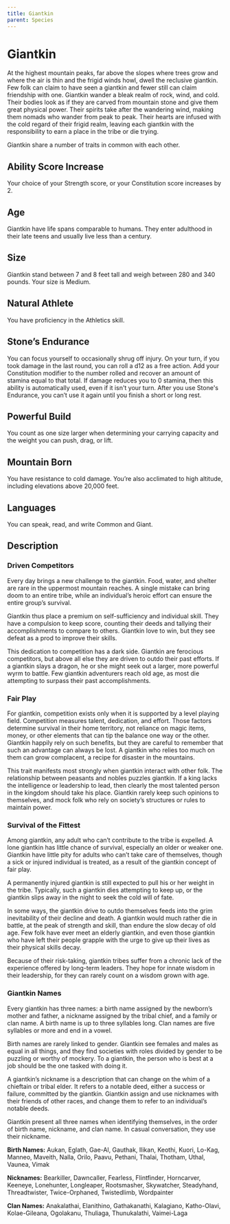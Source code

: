 ```yaml
---
title: Giantkin
parent: Species
---
```


# Giantkin
At the highest mountain peaks, far above the slopes where trees grow and where the air is thin and the frigid winds howl, dwell the reclusive giantkin. Few folk can claim to have seen a giantkin and fewer still can claim friendship with one. Giantkin wander a bleak realm of rock, wind, and cold. Their bodies look as if they are carved from mountain stone and give them great physical power. Their spirits take after the wandering wind, making them nomads who wander from peak to peak. Their hearts are infused with the cold regard of their frigid realm, leaving each giantkin with the responsibility to earn a place in the tribe or die trying.

Giantkin share a number of traits in common with each other.

## Ability Score Increase
Your choice of your Strength score, or your Constitution score increases by 2.

## Age
Giantkin have life spans comparable to humans. They enter adulthood in their late teens and usually live less than a century.

## Size
Giantkin stand between 7 and 8 feet tall and weigh between 280 and 340 pounds. Your size is Medium.

## Natural Athlete
You have proficiency in the Athletics skill.

## Stone’s Endurance
You can focus yourself to occasionally shrug off injury. On your turn, if you took damage in the last round, you can roll a d12 as a free action. Add your Constitution modifier to the number rolled and recover an amount of stamina equal to that total. If damage reduces you to 0 stamina, then this ability is automatically used, even if it isn't your turn. After you use Stone's Endurance, you can’t use it again until you finish a short or long rest.

## Powerful Build
You count as one size larger when determining your carrying capacity and the weight you can push, drag, or lift.

## Mountain Born
You have resistance to cold damage. You’re also acclimated to high altitude, including elevations above 20,000 feet.

## Languages
You can speak, read, and write Common and Giant.

## Description

### Driven Competitors
Every day brings a new challenge to the giantkin. Food, water, and shelter are rare in the uppermost mountain reaches. A single mistake can bring doom to an entire tribe, while an individual’s heroic effort can ensure the entire group’s survival.

Giantkin thus place a premium on self-sufficiency and individual skill. They have a compulsion to keep score, counting their deeds and tallying their accomplishments to compare to others. Giantkin love to win, but they see defeat as a prod to improve their skills.

This dedication to competition has a dark side. Giantkin are ferocious competitors, but above all else they are driven to outdo their past efforts. If a giantkin slays a dragon, he or she might seek out a larger, more powerful wyrm to battle. Few giantkin adventurers reach old age, as most die attempting to surpass their past accomplishments.

### Fair Play
For giantkin, competition exists only when it is supported by a level playing field. Competition measures talent, dedication, and effort. Those factors determine survival in their home territory, not reliance on magic items, money, or other elements that can tip the balance one way or the other. Giantkin happily rely on such benefits, but they are careful to remember that such an advantage can always be lost. A giantkin who relies too much on them can grow complacent, a recipe for disaster in the mountains.

This trait manifests most strongly when giantkin interact with other folk. The relationship between peasants and nobles puzzles giantkin. If a king lacks the intelligence or leadership to lead, then clearly the most talented person in the kingdom should take his place. Giantkin rarely keep such opinions to themselves, and mock folk who rely on society’s structures or rules to maintain power.

### Survival of the Fittest
Among giantkin, any adult who can’t contribute to the tribe is expelled. A lone giantkin has little chance of survival, especially an older or weaker one. Giantkin have little pity for adults who can’t take care of themselves, though a sick or injured individual is treated, as a result of the giantkin concept of fair play.

A permanently injured giantkin is still expected to pull his or her weight in the tribe. Typically, such a giantkin dies attempting to keep up, or the giantkin slips away in the night to seek the cold will of fate.

In some ways, the giantkin drive to outdo themselves feeds into the grim inevitability of their decline and death. A giantkin would much rather die in battle, at the peak of strength and skill, than endure the slow decay of old age. Few folk have ever meet an elderly giantkin, and even those giantkin who have left their people grapple with the urge to give up their lives as their physical skills decay.

Because of their risk-taking, giantkin tribes suffer from a chronic lack of the experience offered by long-term leaders. They hope for innate wisdom in their leadership, for they can rarely count on a wisdom grown with age.

### Giantkin Names
Every giantkin has three names: a birth name assigned by the newborn’s mother and father, a nickname assigned by the tribal chief, and a family or clan name. A birth name is up to three syllables long. Clan names are five syllables or more and end in a vowel.

Birth names are rarely linked to gender. Giantkin see females and males as equal in all things, and they find societies with roles divided by gender to be puzzling or worthy of mockery. To a giantkin, the person who is best at a job should be the one tasked with doing it.

A giantkin’s nickname is a description that can change on the whim of a chieftain or tribal elder. It refers to a notable deed, either a success or failure, committed by the giantkin. Giantkin assign and use nicknames with their friends of other races, and change them to refer to an individual’s notable deeds.

Giantkin present all three names when identifying themselves, in the order of birth name, nickname, and clan name. In casual conversation, they use their nickname.

**Birth Names:** Aukan, Eglath, Gae-Al, Gauthak, Ilikan, Keothi, Kuori, Lo-Kag, Manneo, Maveith, Nalla, Orilo, Paavu, Pethani, Thalai, Thotham, Uthal, Vaunea, Vimak

**Nicknames:** Bearkiller, Dawncaller, Fearless, Flintfinder, Horncarver, Keeneye, Lonehunter, Longleaper, Rootsmasher, Skywatcher, Steadyhand, Threadtwister, Twice-Orphaned, Twistedlimb, Wordpainter

**Clan Names:** Anakalathai, Elanithino, Gathakanathi, Kalagiano, Katho-Olavi, Kolae-Gileana, Ogolakanu, Thuliaga, Thunukalathi, Vaimei-Laga

